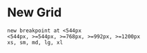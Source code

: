 # New Grid

```
new breakpoint at <544px
<544px, >=544px, >=768px, >=992px, >=1200px
xs, sm, md, lg, xl
``` 